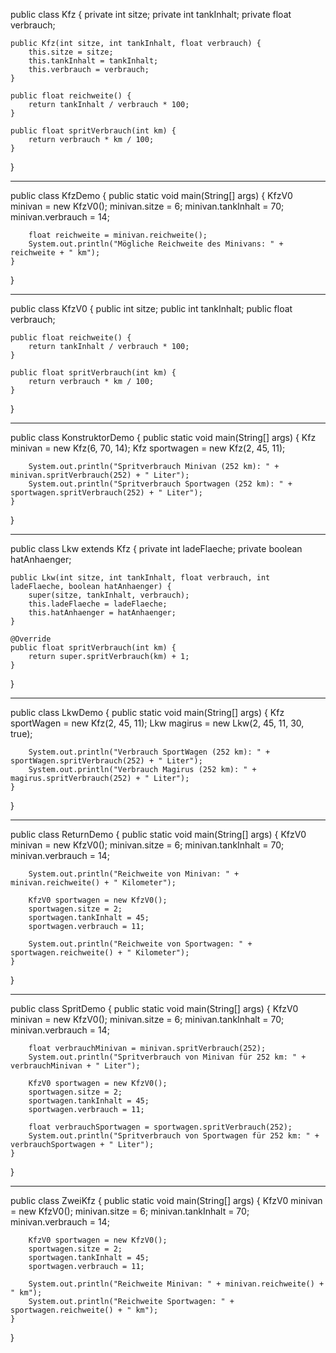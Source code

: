 

public class Kfz {
    private int sitze;
    private int tankInhalt;
    private float verbrauch;

    public Kfz(int sitze, int tankInhalt, float verbrauch) {
        this.sitze = sitze;
        this.tankInhalt = tankInhalt;
        this.verbrauch = verbrauch;
    }

    public float reichweite() {
        return tankInhalt / verbrauch * 100;
    }

    public float spritVerbrauch(int km) {
        return verbrauch * km / 100;
    }
}



--------------------------------------------------------------------------------------------------------------------------



public class KfzDemo {
    public static void main(String[] args) {
        KfzV0 minivan = new KfzV0();
        minivan.sitze = 6;
        minivan.tankInhalt = 70;
        minivan.verbrauch = 14;

        float reichweite = minivan.reichweite();
        System.out.println("Mögliche Reichweite des Minivans: " + reichweite + " km");
    }
}


--------------------------------------------------------------------------------------------------------------------------




public class KfzV0 {
    public int sitze;
    public int tankInhalt;
    public float verbrauch;

    public float reichweite() {
        return tankInhalt / verbrauch * 100;
    }

    public float spritVerbrauch(int km) {
        return verbrauch * km / 100;
    }
}







--------------------------------------------------------------------------------------------------------------------------





public class KonstruktorDemo {
    public static void main(String[] args) {
        Kfz minivan = new Kfz(6, 70, 14);
        Kfz sportwagen = new Kfz(2, 45, 11);

        System.out.println("Spritverbrauch Minivan (252 km): " + minivan.spritVerbrauch(252) + " Liter");
        System.out.println("Spritverbrauch Sportwagen (252 km): " + sportwagen.spritVerbrauch(252) + " Liter");
    }
}

--------------------------------------------------------------------------------------------------------------------------


public class Lkw extends Kfz {
    private int ladeFlaeche;
    private boolean hatAnhaenger;

    public Lkw(int sitze, int tankInhalt, float verbrauch, int ladeFlaeche, boolean hatAnhaenger) {
        super(sitze, tankInhalt, verbrauch);
        this.ladeFlaeche = ladeFlaeche;
        this.hatAnhaenger = hatAnhaenger;
    }

    @Override
    public float spritVerbrauch(int km) {
        return super.spritVerbrauch(km) + 1;
    }
}

--------------------------------------------------------------------------------------------------------------------------



public class LkwDemo {
    public static void main(String[] args) {
        Kfz sportWagen = new Kfz(2, 45, 11);
        Lkw magirus = new Lkw(2, 45, 11, 30, true);

        System.out.println("Verbrauch SportWagen (252 km): " + sportWagen.spritVerbrauch(252) + " Liter");
        System.out.println("Verbrauch Magirus (252 km): " + magirus.spritVerbrauch(252) + " Liter");
    }
}

--------------------------------------------------------------------------------------------------------------------------



public class ReturnDemo {
    public static void main(String[] args) {
        KfzV0 minivan = new KfzV0();
        minivan.sitze = 6;
        minivan.tankInhalt = 70;
        minivan.verbrauch = 14;

        System.out.println("Reichweite von Minivan: " + minivan.reichweite() + " Kilometer");

        KfzV0 sportwagen = new KfzV0();
        sportwagen.sitze = 2;
        sportwagen.tankInhalt = 45;
        sportwagen.verbrauch = 11;

        System.out.println("Reichweite von Sportwagen: " + sportwagen.reichweite() + " Kilometer");
    }
}

--------------------------------------------------------------------------------------------------------------------------



public class SpritDemo {
    public static void main(String[] args) {
        KfzV0 minivan = new KfzV0();
        minivan.sitze = 6;
        minivan.tankInhalt = 70;
        minivan.verbrauch = 14;

        float verbrauchMinivan = minivan.spritVerbrauch(252);
        System.out.println("Spritverbrauch von Minivan für 252 km: " + verbrauchMinivan + " Liter");

        KfzV0 sportwagen = new KfzV0();
        sportwagen.sitze = 2;
        sportwagen.tankInhalt = 45;
        sportwagen.verbrauch = 11;

        float verbrauchSportwagen = sportwagen.spritVerbrauch(252);
        System.out.println("Spritverbrauch von Sportwagen für 252 km: " + verbrauchSportwagen + " Liter");
    }
}    

--------------------------------------------------------------------------------------------------------------------------





public class ZweiKfz {
    public static void main(String[] args) {
        KfzV0 minivan = new KfzV0();
        minivan.sitze = 6;
        minivan.tankInhalt = 70;
        minivan.verbrauch = 14;

        KfzV0 sportwagen = new KfzV0();
        sportwagen.sitze = 2;
        sportwagen.tankInhalt = 45;
        sportwagen.verbrauch = 11;

        System.out.println("Reichweite Minivan: " + minivan.reichweite() + " km");
        System.out.println("Reichweite Sportwagen: " + sportwagen.reichweite() + " km");
    }
}
